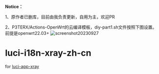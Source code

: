 **Notice：**

1、原作者已删库，目前由我负责更新，自用为主，欢迎PR

2、P3TERX/Actions-OpenWrt的云编译模板，diy-part1.sh文件按照下图设置。前提是openwrt22.03+
![screenshot20230927](https://github.com/xiechangan123/luci-i18n-xray-zh-cn/assets/9552275/25fe888e-1b71-47ad-af29-a3f651fdf4f5)
# luci-i18n-xray-zh-cn
for [luci-app-xray](https://github.com/yichya/luci-app-xray)
